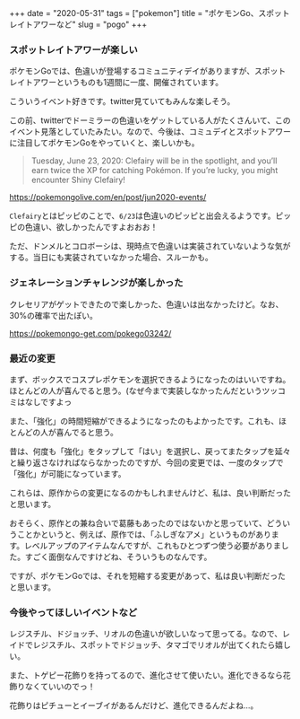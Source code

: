 +++
date = "2020-05-31"
tags = ["pokemon"]
title = "ポケモンGo、スポットレイトアワーなど"
slug = "pogo"
+++

### スポットレイトアワーが楽しい

ポケモンGoでは、色違いが登場するコミュニティデイがありますが、スポットレイトアワーというものも1週間に一度、開催されています。

こういうイベント好きです。twitter見ていてもみんな楽しそう。

この前、twitterでドーミラーの色違いをゲットしている人がたくさんいて、このイベント見落としていたみたい。なので、今後は、コミュデイとスポットアワーに注目してポケモンGoをやっていくと、楽しいかも。

> Tuesday, June 23, 2020: Clefairy will be in the spotlight, and you’ll earn twice the XP for catching Pokémon. If you’re lucky, you might encounter Shiny Clefairy!

https://pokemongolive.com/en/post/jun2020-events/

`Clefairy`とはピッピのことで、`6/23`は色違いのピッピと出会えるようです。ピッピの色違い、欲しかったんですよおおお！

ただ、ドンメルとコロボーシは、現時点で色違いは実装されていないような気がする。当日にも実装されていなかった場合、スルーかも。

### ジェネレーションチャレンジが楽しかった

クレセリアがゲットできたので楽しかった、色違いは出なかったけど。なお、30%の確率で出たぽい。

https://pokemongo-get.com/pokego03242/

### 最近の変更

まず、ボックスでコスプレポケモンを選択できるようになったのはいいですね。ほとんどの人が喜んでると思う。(なぜ今まで実装しなかったんだというツッコミはなしですよっ

また、「強化」の時間短縮ができるようになったのもよかったです。これも、ほとんどの人が喜んでると思う。

昔は、何度も「強化」をタップして「はい」を選択し、戻ってまたタップを延々と繰り返さなければならなかったのですが、今回の変更では、一度のタップで「強化」が可能になっています。

これらは、原作からの変更になるのかもしれませんけど、私は、良い判断だったと思います。

おそらく、原作との兼ね合いで葛藤もあったのではないかと思っていて、どういうことかというと、例えば、原作では、「ふしぎなアメ」というものがあります。レベルアップのアイテムなんですが、これもひとつずつ使う必要がありました。すごく面倒なんですけどね、そういうものなんです。

ですが、ポケモンGoでは、それを短縮する変更があって、私は良い判断だったと思います。

### 今後やってほしいイベントなど

レジスチル、ドジョッチ、リオルの色違いが欲しいなって思ってる。なので、レイドでレジスチル、スポットでドジョッチ、タマゴでリオルが出てくれたら嬉しい。

また、トゲピー花飾りを持ってるので、進化させて使いたい。進化できるなら花飾りなくていいのでっ！

花飾りはピチューとイーブイがあるんだけど、進化できるんだよね...。

